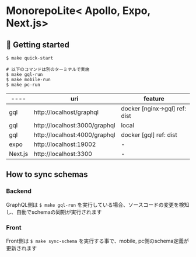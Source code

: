 # MonorepoLite< Apollo, Expo, Next.js>

## 🚀 Getting started
```
$ make quick-start

# 以下のコマンドは別のターミナルで実施
$ make gql-run
$ make mobile-run
$ make pc-run
```

| ----   | uri                            | feature                       |
|--------|-------------------------------|-------------------------------|
| gql    | http://localhost/graphql | docker [nginx->gql] ref: dist |
| gql    | http://localhost:3000/graphql | local                         |
| gql    | http://localhost:4000/graphql | docker [gql] ref: dist        |
| expo   | http://localhost:19002        | -                             |
| Next.js | http://localhost:3300         | -                             |

## How to sync schemas
### Backend
GraphQL側は `$ make gql-run` を実行している場合、ソースコードの変更を検知し、自動でschemaの同期が実行されます

### Front
Front側は `$ make sync-schema` を実行する事で、mobile, pc側のschema定義が更新されます
